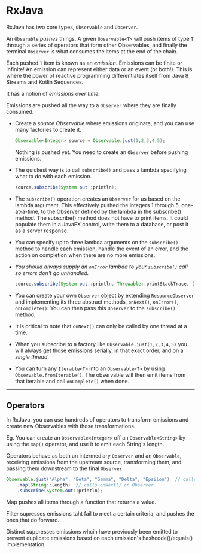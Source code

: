# RxJava

RxJava has two core types, `Observable` and `Observer`.


An `Obserable` _pushes_ things. A given `Observable<T>` will push items of type `T` through a series of operators that form other Observables, and finally the terminal `Observer` is what consumes the items at the end of the chain.


Each pushed `T` item is known as an _emission_. Emissions can be finite or infinite! An emission can represent either data or an event (or both!). This is where the power of reactive programming differentiates itself from Java 8 Streams and Kotlin Sequences.

It has a notion of _emissions over time_.

Emissions are pushed all the way to a `Observer` where they are finally consumed.

- Create a _source Observable_ where emissions originate, and you can use many factories to create it.
    ```java
    Observable<Integer> source = Observable.just(1,2,3,4,5);
    ```
    Nothing is pushed yet. You need to create an `Observer` before pushing emissions.

- The quickest way is to call `subscribe()` and pass a lambda specifying what to do with each emission.
    ```java
    source.subscribe(System.out::println);
    ```

- The `subscribe()` operation creates an `Observer` for us based on the lambda argument. This effectively pushed the integers 1 through 5, one-at-a-time, to the Observer defined by the lambda in the subscribe() method. The subscribe() method does not have to print items. It could populate them in a JavaFX control, write them to a database, or post it as a server response.

- You can specify up to three lambda arguments on the `subscribe()` method to handle each emission, handle the event of an error, and the action on completion when there are no more emissions.

- _You should always supply an `onError` lambda to your `subscribe()` call so errors don't go unhandled._
    ```java
    source.subscribe(System.out::println, Throwable::printStackTrace, () -> System.out.println("Done!"));
    ```

- You can create your own `Observer` object by extending `ResourceObserver` and implementing its three abstract methods, `onNext()`, `onError()`, `onComplete()`. You can then pass this `Observer` to the `subscribe()` method.

- It is critical to note that `onNext()` can only be called by one thread at a time.

- When you subscribe to a factory like `Observable.just(1,2,3,4,5)` you will always get those emissions serially, in that exact order, and on a _single thread_.

- You can turn any `Iterable<T>` into an `Observable<T>` by using `Observable.fromIterable()`. The observable will then emit items from that iterable and call `onComplete()` when done.

---

## Operators

In RxJava, you can use hundreds of operators to transform emissions and create new Observables with those transformations.

Eg. You can create an `Observable<Integer>` off an `Observable<String>` by using the `map()` operator, and use it to emit each String's length.

Operators behave as both an intermediary `Observer` and an `Observable`, receiving emissions from the upstream source, transforming them, and passing them downstream to the final `Observer`. 

```java
Observable.just("Alpha", "Beta", "Gamma", "Delta", "Epsilon")  // calls onNext() on map()
    .map(String::length)  // calls onNext() on Observer
    .subscribe(System.out::println);
```

Map pushes all items through a function that returns a value.

Filter supresses emissions taht fail to meet a certain criteria, and pushes the ones that do forward.

Distinct suppresses emissions whcih have previously been emitted to prevent duplicate emissions based on each emission's hashcode()/equals() implementation.

